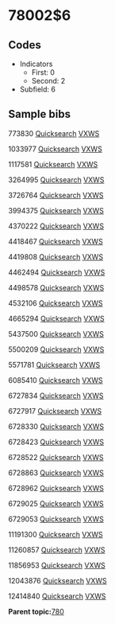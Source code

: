 # 78002$6

## Codes

-   Indicators
    -   First: 0
    -   Second: 2
-   Subfield: 6

## Sample bibs

773830 [Quicksearch](https://search.library.yale.edu/catalog/773830) [VXWS](http://prodorbis.library.yale.edu:7014/vxws/GetHoldingsService?bibId=773830)

1033977 [Quicksearch](https://search.library.yale.edu/catalog/1033977) [VXWS](http://prodorbis.library.yale.edu:7014/vxws/GetHoldingsService?bibId=1033977)

1117581 [Quicksearch](https://search.library.yale.edu/catalog/1117581) [VXWS](http://prodorbis.library.yale.edu:7014/vxws/GetHoldingsService?bibId=1117581)

3264995 [Quicksearch](https://search.library.yale.edu/catalog/3264995) [VXWS](http://prodorbis.library.yale.edu:7014/vxws/GetHoldingsService?bibId=3264995)

3726764 [Quicksearch](https://search.library.yale.edu/catalog/3726764) [VXWS](http://prodorbis.library.yale.edu:7014/vxws/GetHoldingsService?bibId=3726764)

3994375 [Quicksearch](https://search.library.yale.edu/catalog/3994375) [VXWS](http://prodorbis.library.yale.edu:7014/vxws/GetHoldingsService?bibId=3994375)

4370222 [Quicksearch](https://search.library.yale.edu/catalog/4370222) [VXWS](http://prodorbis.library.yale.edu:7014/vxws/GetHoldingsService?bibId=4370222)

4418467 [Quicksearch](https://search.library.yale.edu/catalog/4418467) [VXWS](http://prodorbis.library.yale.edu:7014/vxws/GetHoldingsService?bibId=4418467)

4419808 [Quicksearch](https://search.library.yale.edu/catalog/4419808) [VXWS](http://prodorbis.library.yale.edu:7014/vxws/GetHoldingsService?bibId=4419808)

4462494 [Quicksearch](https://search.library.yale.edu/catalog/4462494) [VXWS](http://prodorbis.library.yale.edu:7014/vxws/GetHoldingsService?bibId=4462494)

4498578 [Quicksearch](https://search.library.yale.edu/catalog/4498578) [VXWS](http://prodorbis.library.yale.edu:7014/vxws/GetHoldingsService?bibId=4498578)

4532106 [Quicksearch](https://search.library.yale.edu/catalog/4532106) [VXWS](http://prodorbis.library.yale.edu:7014/vxws/GetHoldingsService?bibId=4532106)

4665294 [Quicksearch](https://search.library.yale.edu/catalog/4665294) [VXWS](http://prodorbis.library.yale.edu:7014/vxws/GetHoldingsService?bibId=4665294)

5437500 [Quicksearch](https://search.library.yale.edu/catalog/5437500) [VXWS](http://prodorbis.library.yale.edu:7014/vxws/GetHoldingsService?bibId=5437500)

5500209 [Quicksearch](https://search.library.yale.edu/catalog/5500209) [VXWS](http://prodorbis.library.yale.edu:7014/vxws/GetHoldingsService?bibId=5500209)

5571781 [Quicksearch](https://search.library.yale.edu/catalog/5571781) [VXWS](http://prodorbis.library.yale.edu:7014/vxws/GetHoldingsService?bibId=5571781)

6085410 [Quicksearch](https://search.library.yale.edu/catalog/6085410) [VXWS](http://prodorbis.library.yale.edu:7014/vxws/GetHoldingsService?bibId=6085410)

6727834 [Quicksearch](https://search.library.yale.edu/catalog/6727834) [VXWS](http://prodorbis.library.yale.edu:7014/vxws/GetHoldingsService?bibId=6727834)

6727917 [Quicksearch](https://search.library.yale.edu/catalog/6727917) [VXWS](http://prodorbis.library.yale.edu:7014/vxws/GetHoldingsService?bibId=6727917)

6728330 [Quicksearch](https://search.library.yale.edu/catalog/6728330) [VXWS](http://prodorbis.library.yale.edu:7014/vxws/GetHoldingsService?bibId=6728330)

6728423 [Quicksearch](https://search.library.yale.edu/catalog/6728423) [VXWS](http://prodorbis.library.yale.edu:7014/vxws/GetHoldingsService?bibId=6728423)

6728522 [Quicksearch](https://search.library.yale.edu/catalog/6728522) [VXWS](http://prodorbis.library.yale.edu:7014/vxws/GetHoldingsService?bibId=6728522)

6728863 [Quicksearch](https://search.library.yale.edu/catalog/6728863) [VXWS](http://prodorbis.library.yale.edu:7014/vxws/GetHoldingsService?bibId=6728863)

6728962 [Quicksearch](https://search.library.yale.edu/catalog/6728962) [VXWS](http://prodorbis.library.yale.edu:7014/vxws/GetHoldingsService?bibId=6728962)

6729025 [Quicksearch](https://search.library.yale.edu/catalog/6729025) [VXWS](http://prodorbis.library.yale.edu:7014/vxws/GetHoldingsService?bibId=6729025)

6729053 [Quicksearch](https://search.library.yale.edu/catalog/6729053) [VXWS](http://prodorbis.library.yale.edu:7014/vxws/GetHoldingsService?bibId=6729053)

11191300 [Quicksearch](https://search.library.yale.edu/catalog/11191300) [VXWS](http://prodorbis.library.yale.edu:7014/vxws/GetHoldingsService?bibId=11191300)

11260857 [Quicksearch](https://search.library.yale.edu/catalog/11260857) [VXWS](http://prodorbis.library.yale.edu:7014/vxws/GetHoldingsService?bibId=11260857)

11856953 [Quicksearch](https://search.library.yale.edu/catalog/11856953) [VXWS](http://prodorbis.library.yale.edu:7014/vxws/GetHoldingsService?bibId=11856953)

12043876 [Quicksearch](https://search.library.yale.edu/catalog/12043876) [VXWS](http://prodorbis.library.yale.edu:7014/vxws/GetHoldingsService?bibId=12043876)

12414840 [Quicksearch](https://search.library.yale.edu/catalog/12414840) [VXWS](http://prodorbis.library.yale.edu:7014/vxws/GetHoldingsService?bibId=12414840)

**Parent topic:**[780](../../tags/780/780.md)

